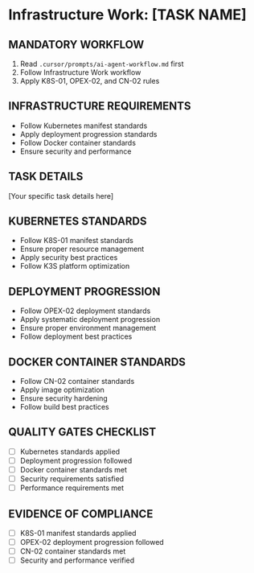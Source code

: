 # Infrastructure Work: [TASK NAME]

## MANDATORY WORKFLOW
1. Read `.cursor/prompts/ai-agent-workflow.md` first
2. Follow Infrastructure Work workflow
3. Apply K8S-01, OPEX-02, and CN-02 rules

## INFRASTRUCTURE REQUIREMENTS
- Follow Kubernetes manifest standards
- Apply deployment progression standards
- Follow Docker container standards
- Ensure security and performance

## TASK DETAILS
[Your specific task details here]

## KUBERNETES STANDARDS
- Follow K8S-01 manifest standards
- Ensure proper resource management
- Apply security best practices
- Follow K3S platform optimization

## DEPLOYMENT PROGRESSION
- Follow OPEX-02 deployment standards
- Apply systematic deployment progression
- Ensure proper environment management
- Follow deployment best practices

## DOCKER CONTAINER STANDARDS
- Follow CN-02 container standards
- Apply image optimization
- Ensure security hardening
- Follow build best practices

## QUALITY GATES CHECKLIST
- [ ] Kubernetes standards applied
- [ ] Deployment progression followed
- [ ] Docker container standards met
- [ ] Security requirements satisfied
- [ ] Performance requirements met

## EVIDENCE OF COMPLIANCE
- [ ] K8S-01 manifest standards applied
- [ ] OPEX-02 deployment progression followed
- [ ] CN-02 container standards met
- [ ] Security and performance verified

